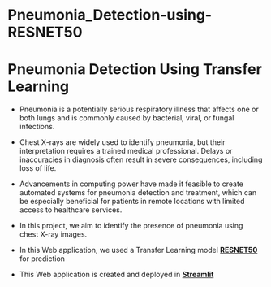 # Pneumonia_Detection-using-RESNET50
# Pneumonia Detection Using Transfer Learning

* Pneumonia is a potentially serious respiratory illness that affects one or both lungs and is commonly caused by bacterial, viral, or fungal infections.
 
* Chest X-rays are widely used to identify pneumonia, but their interpretation requires a trained medical professional. Delays or inaccuracies in diagnosis often result in severe consequences, including loss of life.
* Advancements in computing power have made it feasible to create automated systems for pneumonia detection and treatment, which can be especially beneficial for patients in remote locations with limited access to healthcare services.
* In this project, we aim to identify the presence of pneumonia using chest X-ray images. 
* In this Web application, we used a Transfer Learning model [**RESNET50**](https://keras.io/api/applications/resnet/) for prediction

* This Web application is created and deployed in [**Streamlit**](https://streamlit.io/)
